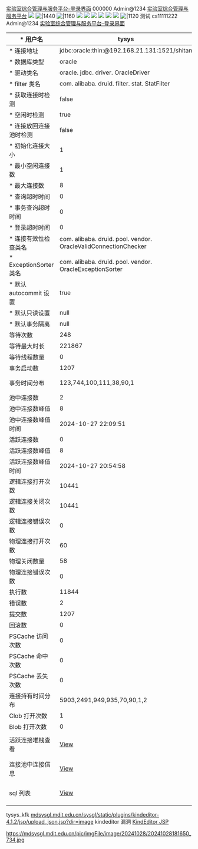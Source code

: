 [实验室综合管理与服务平台-登录界面](https://mdsysgl.mdit.edu.cn/sysgl/)
000000
Admin@1234
[实验室综合管理与服务平台](https://mdsysgl.mdit.edu.cn/sysgl/index/login_toIndex)
![](Pasted%20image%2020241027222958.png)
![|1440](Pasted%20image%2020241027223611.png)
![|1160](Pasted%20image%2020241027223754.png)
![](Pasted%20image%2020241027223946.png)
![](Pasted%20image%2020241027224050.png)
![](Pasted%20image%2020241027224206.png)
![](Pasted%20image%2020241027224732.png)
![](Pasted%20image%2020241027225405.png)
![](Pasted%20image%2020241027225607.png)
![|1120](Pasted%20image%2020241027230527.png)
测试
cs11111222
Admin@1234
[实验室综合管理与服务平台-登录界面](https://mdsysgl.mdit.edu.cn/sysgl/)


| * 用户名                | tysys                                                                                                 | 指定建立连接时使用的用户名                                                                                                                               |
| -------------------- | ----------------------------------------------------------------------------------------------------- | ------------------------------------------------------------------------------------------------------------------------------------------- |
| * 连接地址               | jdbc:oracle:thin:@192.168.21.131:1521/shitan                                                          | jdbc 连接字符串                                                                                                                                  |
| * 数据库类型              | oracle                                                                                                | 数据库类型                                                                                                                                       |
| * 驱动类名               | oracle. jdbc. driver. OracleDriver                                                                    | jdbc 驱动的类名                                                                                                                                  |
| * filter 类名          | com. alibaba. druid. filter. stat. StatFilter                                                         | filter 的类名                                                                                                                                  |
| * 获取连接时检测            | false                                                                                                 | 是否在获得连接后检测其可用性                                                                                                                              |
| * 空闲时检测              | true                                                                                                  | 是否在连接空闲一段时间后检测其可用性                                                                                                                          |
| * 连接放回连接池时检测         | false                                                                                                 | 是否在连接放回连接池后检测其可用性                                                                                                                           |
| * 初始化连接大小            | 1                                                                                                     | 连接池建立时创建的初始化连接数                                                                                                                             |
| * 最小空闲连接数            | 1                                                                                                     | 连接池中最小的活跃连接数                                                                                                                                |
| * 最大连接数              | 8                                                                                                     | 连接池中最大的活跃连接数                                                                                                                                |
| * 查询超时时间             | 0                                                                                                     | 查询超时时间                                                                                                                                      |
| * 事务查询超时时间           | 0                                                                                                     | 事务查询超时时间                                                                                                                                    |
| * 登录超时时间             | 0                                                                                                     |                                                                                                                                             |
| * 连接有效性检查类名          | com. alibaba. druid. pool. vendor. OracleValidConnectionChecker                                       |                                                                                                                                             |
| * ExceptionSorter 类名 | com. alibaba. druid. pool. vendor. OracleExceptionSorter                                              |                                                                                                                                             |
| * 默认 autocommit 设置   | true                                                                                                  |                                                                                                                                             |
| * 默认只读设置             | null                                                                                                  |                                                                                                                                             |
| * 默认事务隔离             | null                                                                                                  |                                                                                                                                             |
| 等待次数                 | 248                                                                                                   | 获取连接时最多等待多少次                                                                                                                                |
| 等待最大时长               | 221867                                                                                                | 获取连接时最多等待多长时间                                                                                                                               |
| 等待线程数量               | 0                                                                                                     | 当前等待获取连接的线程数                                                                                                                                |
| 事务启动数                | 1207                                                                                                  | 事务开始的个数                                                                                                                                     |
| 事务时间分布               | 123,744,100,111,38,90,1                                                                               | 事务运行时间分布，分布区间为[0-10 ms, 10-100 ms, 100-1 s, 1-10 s, 10-100 s, >100 s]                                                                       |
| 池中连接数                | 2                                                                                                     | 当前连接池中的数目                                                                                                                                   |
| 池中连接数峰值              | 8                                                                                                     | 连接池中数目的峰值                                                                                                                                   |
| 池中连接数峰值时间            | 2024-10-27 22:09:51                                                                                   | 连接池数目峰值出现的时间                                                                                                                                |
| 活跃连接数                | 0                                                                                                     | 当前连接池中活跃连接数                                                                                                                                 |
| 活跃连接数峰值              | 8                                                                                                     | 连接池中活跃连接数峰值                                                                                                                                 |
| 活跃连接数峰值时间            | 2024-10-27 20:54:58                                                                                   | 活跃连接池峰值出现的时间                                                                                                                                |
| 逻辑连接打开次数             | 10441                                                                                                 | 产生的逻辑连接建立总数                                                                                                                                 |
| 逻辑连接关闭次数             | 10441                                                                                                 | 产生的逻辑连接关闭总数                                                                                                                                 |
| 逻辑连接错误次数             | 0                                                                                                     | 产生的逻辑连接出错总数                                                                                                                                 |
| 物理连接打开次数             | 60                                                                                                    | 产生的物理连接建立总数                                                                                                                                 |
| 物理关闭数量               | 58                                                                                                    | 产生的物理关闭总数                                                                                                                                   |
| 物理连接错误次数             | 0                                                                                                     | 产生的物理连接失败总数                                                                                                                                 |
| 执行数                  | 11844                                                                                                 |                                                                                                                                             |
| 错误数                  | 2                                                                                                     |                                                                                                                                             |
| 提交数                  | 1207                                                                                                  |                                                                                                                                             |
| 回滚数                  | 0                                                                                                     |                                                                                                                                             |
| PSCache 访问次数         | 0                                                                                                     | PSCache 访问总数                                                                                                                                |
| PSCache 命中次数         | 0                                                                                                     | PSCache 命中次数                                                                                                                                |
| PSCache 丢失次数         | 0                                                                                                     | PSCache 丢失次数                                                                                                                                |
| 连接持有时间分布             | 5903,2491,949,935,70,90,1,2                                                                           | 连接持有时间分布，分布区间为[0-1 ms, 1-10 ms, 10-100 ms, 100 ms-1 s, 1-10 s, 10-100 s, 100-1000 s, >1000 s]                                               |
| Clob 打开次数            | 1                                                                                                     | Clob 打开数                                                                                                                                    |
| Blob 打开次数            | 0                                                                                                     | Blob 打开数                                                                                                                                    |
| 活跃连接堆栈查看             | [View](https://mdsysgl.mdit.edu.cn/sysgl/druid/activeConnectionStackTrace.html?datasourceId=25211438) | StackTrace for active Connection. [[View JSON API\]] ( https://mdsysgl.mdit.edu.cn/sysgl/druid/activeConnectionStackTrace-1477347134.json ) |
| 连接池中连接信息             | [View](https://mdsysgl.mdit.edu.cn/sysgl/druid/connectionInfo.html?datasourceId=1477347134)           | Info for polling connection. [[View JSON API\]] ( https://mdsysgl.mdit.edu.cn/sysgl/druid/connectionInfo-1477347134.json )                  |
| sql 列表               | [View](https://mdsysgl.mdit.edu.cn/sysgl/druid/sql.html?dataSourceId=1477347134)                      | Info for SQL. [[View JSON API\]] ( https://mdsysgl.mdit.edu.cn/sysgl/druid/sql.json?dataSourceId=1477347134 )                               |
tysys_kfk
[mdsysgl.mdit.edu.cn/sysgl/static/plugins/kindeditor-4.1.2/jsp/upload_json.jsp?dir=image](https://mdsysgl.mdit.edu.cn/sysgl/static/plugins/kindeditor-4.1.2/jsp/upload_json.jsp?dir=image)
kindeditor 漏洞
[KindEditor JSP](https://mdsysgl.mdit.edu.cn/sysgl/static/plugins/kindeditor-4.1.2/jsp/demo.jsp)

https://mdsysgl.mdit.edu.cn/pic/imgFile/image/20241028/20241028181650_734.jpg